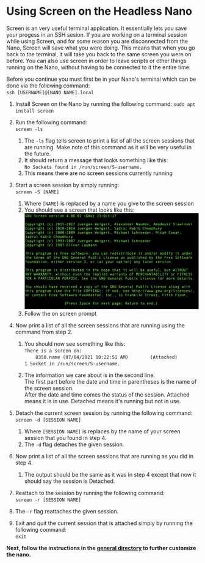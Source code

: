 
<h1>Using Screen on the Headless Nano</h1>

Screen is an very useful terminal application. It essentially lets you save your progess in an SSH sesion. 
If you are working on a terminal session while using Screen, and for some reason you are disconnected from the Nano, Screen will save what you were doing.
This means that when you go back to the terminal, it will take you back to the same screen you were on before.
You can also use screen in order to leave scripts or other things running on the Nano, without having to be connected to it the entire time.

Before you continue you must first be in your Nano's terminal which can be done via the following command:  
  `ssh [USERNAME]@[NANO NAME].local`
  
1. Install Screen on the Nano by running the following command:
  `sudo apt install screen`  
  
2. Run the following command:  
  `screen -ls`
    1. The `-ls` flag tells screen to print a list of all the screen sessions that are running. Make note of this command as it will be very useful in the future.
    2. It should return a message that looks something like this:  
    `No Sockets found in /run/screen/S-username.`
    3. This means there are no screen sessions currently running
  
3. Start a screen session by simply running:  
  `screen -S [NAME]`
    1. Where `[NAME]` is replaced by a name you give to the screen session  
    2. You should see a screen that looks like this:  
    <img alt='Image of Screen Prompt' src='./images/Screen Prompt.png'></img>
    3. Follow the on screen prompt
  
4. Now print a list of all the screen sessions that are running using the command from step 2.
    1.  You should now see something like this:  
    `There is a screen on:`  
    `    8350.name (07/04/2021 10:22:51 AM)        (Attached)`  
    `1 Socket in /run/screen/S-username.`

    2. The information we care about is in the second line.  
     The first part before the date and time in parentheses is the name of the screen session.  
     After the date and time comes the status of the session. Attached means it is in use. Detached means it's running but not in use.

5. Detach the current screen session by running the following command:  
  `screen -d [SESSION NAME]`
    1. Where `[SESSION NAME]` is replaces by the name of your screen session that you found in step 4.
    2. The `-d` flag detaches the given session.

6. Now print a list of all the screen sessions that are running as you did in step 4.
    1. The output should be the same as it was in step 4 except that now it should say the session is Detached.

7. Reattach to the session by running the following command:  
  `screen -r [SESSION NAME]`
  1. The `-r` flag reattaches the given session.

8. Exit and quit the current session that is attached simply by running the following command:  
  `exit`
  
**Next, follow the instructions in the [general directory](https://github.com/ddiLab/SageEdu/tree/main/setup/general) to further customize the nano.**
